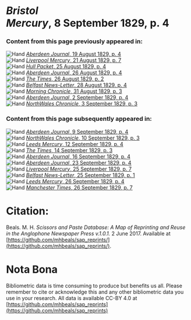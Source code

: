 # *Bristol Mercury*, 8 September 1829, p. 4  
  
### Content from this page previously appeared in:  
![Hand](http://scissorsandpaste.net/wp-content/uploads/2017/06/smallhandpointer.png) [*Aberdeen Journal*, 19 August 1829, p. 4](https://mhbeals.github.io/sap_html/Aberdeen-Journal/Aberdeen-Journal-19-August-1829-p-4)  
![Hand](http://scissorsandpaste.net/wp-content/uploads/2017/06/smallhandpointer.png) [*Liverpool Mercury*, 21 August 1829, p. 7](https://mhbeals.github.io/sap_html/Liverpool-Mercury/Liverpool-Mercury-21-August-1829-p-7)  
![Hand](http://scissorsandpaste.net/wp-content/uploads/2017/06/smallhandpointer.png) [*Hull Packet*, 25 August 1829, p. 4](https://mhbeals.github.io/sap_html/Hull-Packet/Hull-Packet-25-August-1829-p-4)  
![Hand](http://scissorsandpaste.net/wp-content/uploads/2017/06/smallhandpointer.png) [*Aberdeen Journal*, 26 August 1829, p. 4](https://mhbeals.github.io/sap_html/Aberdeen-Journal/Aberdeen-Journal-26-August-1829-p-4)  
![Hand](http://scissorsandpaste.net/wp-content/uploads/2017/06/smallhandpointer.png) [*The Times*, 26 August 1829, p. 2](https://mhbeals.github.io/sap_html/The-Times/The-Times-26-August-1829-p-2)  
![Hand](http://scissorsandpaste.net/wp-content/uploads/2017/06/smallhandpointer.png) [*Belfast News-Letter*, 28 August 1829, p. 4](https://mhbeals.github.io/sap_html/Belfast-News-Letter/Belfast-News-Letter-28-August-1829-p-4)  
![Hand](http://scissorsandpaste.net/wp-content/uploads/2017/06/smallhandpointer.png) [*Morning Chronicle*, 31 August 1829, p. 3](https://mhbeals.github.io/sap_html/Morning-Chronicle/Morning-Chronicle-31-August-1829-p-3)  
![Hand](http://scissorsandpaste.net/wp-content/uploads/2017/06/smallhandpointer.png) [*Aberdeen Journal*, 2 September 1829, p. 4](https://mhbeals.github.io/sap_html/Aberdeen-Journal/Aberdeen-Journal-2-September-1829-p-4)  
![Hand](http://scissorsandpaste.net/wp-content/uploads/2017/06/smallhandpointer.png) [*NorthWales Chronicle*, 3 September 1829, p. 3](https://mhbeals.github.io/sap_html/NorthWales-Chronicle/NorthWales-Chronicle-3-September-1829-p-3)  
  
### Content from this page subsequently appeared in:  
![Hand](http://scissorsandpaste.net/wp-content/uploads/2017/06/smallhandpointer.png) [*Aberdeen Journal*, 9 September 1829, p. 4](https://mhbeals.github.io/sap_html/Aberdeen-Journal/Aberdeen-Journal-9-September-1829-p-4)  
![Hand](http://scissorsandpaste.net/wp-content/uploads/2017/06/smallhandpointer.png) [*NorthWales Chronicle*, 10 September 1829, p. 3](https://mhbeals.github.io/sap_html/NorthWales-Chronicle/NorthWales-Chronicle-10-September-1829-p-3)  
![Hand](http://scissorsandpaste.net/wp-content/uploads/2017/06/smallhandpointer.png) [*Leeds Mercury*, 12 September 1829, p. 4](https://mhbeals.github.io/sap_html/Leeds-Mercury/Leeds-Mercury-12-September-1829-p-4)  
![Hand](http://scissorsandpaste.net/wp-content/uploads/2017/06/smallhandpointer.png) [*The Times*, 14 September 1829, p. 3](https://mhbeals.github.io/sap_html/The-Times/The-Times-14-September-1829-p-3)  
![Hand](http://scissorsandpaste.net/wp-content/uploads/2017/06/smallhandpointer.png) [*Aberdeen Journal*, 16 September 1829, p. 4](https://mhbeals.github.io/sap_html/Aberdeen-Journal/Aberdeen-Journal-16-September-1829-p-4)  
![Hand](http://scissorsandpaste.net/wp-content/uploads/2017/06/smallhandpointer.png) [*Aberdeen Journal*, 23 September 1829, p. 4](https://mhbeals.github.io/sap_html/Aberdeen-Journal/Aberdeen-Journal-23-September-1829-p-4)  
![Hand](http://scissorsandpaste.net/wp-content/uploads/2017/06/smallhandpointer.png) [*Liverpool Mercury*, 25 September 1829, p. 7](https://mhbeals.github.io/sap_html/Liverpool-Mercury/Liverpool-Mercury-25-September-1829-p-7)  
![Hand](http://scissorsandpaste.net/wp-content/uploads/2017/06/smallhandpointer.png) [*Belfast News-Letter*, 25 September 1829, p. 1](https://mhbeals.github.io/sap_html/Belfast-News-Letter/Belfast-News-Letter-25-September-1829-p-1)  
![Hand](http://scissorsandpaste.net/wp-content/uploads/2017/06/smallhandpointer.png) [*Leeds Mercury*, 26 September 1829, p. 4](https://mhbeals.github.io/sap_html/Leeds-Mercury/Leeds-Mercury-26-September-1829-p-4)  
![Hand](http://scissorsandpaste.net/wp-content/uploads/2017/06/smallhandpointer.png) [*Manchester Times*, 26 September 1829, p. 7](https://mhbeals.github.io/sap_html/Manchester-Times/Manchester-Times-26-September-1829-p-7)  


# Citation: 

Beals. M. H. *Scissors and Paste Database: A Map of Reprinting and Reuse in the Anglophone Newspaper Press v.1.0.1.* 2 June 2017. Available at [https://github.com/mhbeals/sap_reprints/](https://github.com/mhbeals/sap_reprints/). 

# Nota Bona

Bibliometric data is time consuming to produce but benefits us all. Please remember to cite or acknowledge this and any other bibliometric data you use in your research. All data is available CC-BY 4.0 at [https://github.com/mhbeals/sap_reprints](https://github.com/mhbeals/sap_reprints)